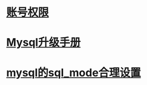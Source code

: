 # [账号权限](account_permissions.md)

# [Mysql升级手册](mysql_upgrade.md)

# [mysql的sql_mode合理设置](mysql_mode.md)
